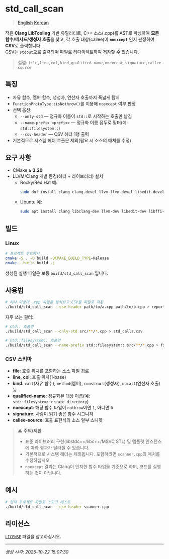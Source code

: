 # std_call_scan

> [English](README.md) [Korean](README.ko.md) 

작은 **Clang LibTooling** 기반 유틸리티로, C++ 소스(.cpp)를 AST로 파싱하여 **모든 함수/메서드/생성자 호출**을 찾고, 각 호출 대상(callee)이 **`noexcept`** 인지 판정하여 **CSV**로 출력합니다.  
CSV는 `stdout`으로 출력되며 파일로 리다이렉트하여 저장할 수 있습니다.

> 컬럼: `file,line,col,kind,qualified-name,noexcept,signature,callee-source`

## 특징

- 자유 함수, 멤버 함수, 생성자, 연산자 호출까지 폭넓게 탐지
- `FunctionProtoType::isNothrow()`를 이용해 `noexcept` 여부 판정
- 선택 옵션:
  - `--only-std` — 정규화 이름이 `std::`로 시작하는 호출만 남김
  - `--name-prefix <prefix>` — 정규화 이름 접두로 필터(예: `std::filesystem::`)
  - `--csv-header` — CSV 헤더 1행 출력
- 기본적으로 시스템 헤더 호출은 제외(필요 시 소스의 매처를 수정)

## 요구 사항

- CMake **≥ 3.20**
- LLVM/Clang 개발 환경(헤더 + 라이브러리) 설치
  - Rocky/Red Hat 예:
    ```bash
    sudo dnf install clang clang-devel llvm llvm-devel libedit-devel libffi-devel libxml2-devel zlib-devel libzstd-devel
    ```
  - Ubuntu 예:
    ```bash
    sudo apt install clang libclang-dev llvm-dev libedit-dev libffi-dev libxml2-dev zlib1g-dev libzstd-dev
    ```

## 빌드

### Linux

```bash
# 프로젝트 루트에서
cmake -S . -B build -DCMAKE_BUILD_TYPE=Release
cmake --build build -j
```

생성된 실행 파일은 보통 `build/std_call_scan` 입니다.

## 사용법

```bash
# 하나 이상의 .cpp 파일을 분석하고 CSV를 파일로 저장
./build/std_call_scan --csv-header path/to/a.cpp path/to/b.cpp > report.csv
```

자주 쓰는 필터:

```bash
# std:: 호출만
./build/std_call_scan --only-std src/**/*.cpp > std_calls.csv

# std::filesystem:: 호출만
./build/std_call_scan --name-prefix std::filesystem:: src/**/*.cpp > fs_calls.csv
```

### CSV 스키마

- **file**: 호출 위치를 포함하는 소스 파일 경로
- **line**, **col**: 호출 위치(1‑base)
- **kind**: `call`(자유 함수), `method`(멤버), `construct`(생성자), `opcall`(연산자 호출) 등
- **qualified-name**: 정규화된 대상 이름(예: `std::filesystem::create_directory`)
- **noexcept**: 해당 함수 타입이 `nothrow`이면 `1`, 아니면 `0`
- **signature**: 사람이 읽기 좋은 함수 시그니처
- **callee-source**: 호출 표현식의 소스 일부 스니펫

> ⚠️ **주의/제한**
>
> - 표준 라이브러리 구현(libstdc++/libc++/MSVC STL) 및 템플릿 인스턴스에 따라 결과가 달라질 수 있습니다.
> - 기본적으로 시스템 헤더는 제외됩니다. 포함하려면 `scanner.cpp`의 매처를 수정하십시오.
> - `noexcept` 결과는 Clang이 인지한 함수 타입을 기준으로 하며, 코드를 실행하는 것이 아닙니다.

## 예시

```bash
# 현재 프로젝트 파일로 스모크 테스트
./build/std_call_scan --csv-header scanner.cpp
```

## 라이선스

[`LICENSE`](LICENSE) 파일을 참고하십시오.

---

*생성 시각: 2025-10-22 15:07:30*
